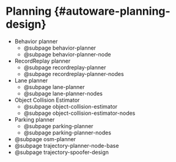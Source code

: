 Planning {#autoware-planning-design}
========

- Behavior planner
  - @subpage behavior-planner
  - @subpage behavior-planner-node
- RecordReplay planner
  - @subpage recordreplay-planner
  - @subpage recordreplay-planner-nodes
- Lane planner
  - @subpage lane-planner
  - @subpage lane-planner-nodes
- Object Collision Estimator
  - @subpage object-collision-estimator
  - @subpage object-collision-estimator-nodes
- Parking planner
  - @subpage parking-planner
  - @subpage parking-planner-nodes
- @subpage osm-planner
- @subpage trajectory-planner-node-base
- @subpage trajectory-spoofer-design
